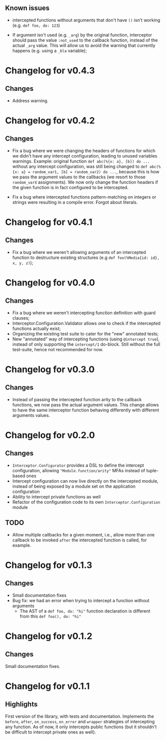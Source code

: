 ## Known issues

* intercepted functions without arguments that don't have `()` isn't working (e.g. `def foo, do: 123`)

* If argument isn't used (e.g. `_arg`) by the original function, interceptor should pass the value `:not_used` to the callback function, instead of the actual `_arg` value. This will allow us to avoid the warning that currently happens (e.g. using a `_bla` variable);

# Changelog for v0.4.3

## Changes

* Address warning.

# Changelog for v0.4.2

## Changes

* Fix a bug where we were changing the headers of functions for which we didn't have any intercept configuration, leading to unused variables warnings.
Example: original function `def abc(%{x: a}, [b]) do ...` without any intercept configuration, was still being changed to `def abc(%{x: a} = random_var1, [b] = random_var2) do ...`, because this is how we pass the argument values to the callbacks (we resort to those `random_varX` assignments). We now only change the function headers if the given function is in fact configured to be intercepted.

* Fix a bug where intercepted functions pattern-matching on integers or strings were resulting in a compile error. Forgot about literals.

# Changelog for v0.4.1

## Changes

* Fix a bug where we weren't allowing arguments of an intercepted function to destructure existing structures (e.g `def foo(%Media{id: id}, x, y, z)`);

# Changelog for v0.4.0

## Changes

* Fix a bug where we weren't intercepting function definition with guard clauses;
* Interceptor.Configuration.Validator allows one to check if the intercepted functions actually exist;
* Organizing the existing test suite to cater for the "new" annotated tests;
* New "annotated" way of intercepting functions (using `@intercept true`), instead of only supporting the `intercept/1` do-block. Still without the full test-suite, hence not recommended for now.

# Changelog for v0.3.0

## Changes

* Instead of passing the intercepted function arity to the callback functions, we now pass the actual argument values.
This change allows to have the same interceptor function behaving differently with different arguments values.

# Changelog for v0.2.0

## Changes

* `Interceptor.Configurator` provides a DSL to define the intercept configuration, allowing `"Module.function/arity"` MFAs instead of tuple-based ones
* Intercept configuration can now live directly on the intercepted module, instead of being exposed by a module set on the application configuration
* Ability to intercept private functions as well
* Refactor of the configuration code to its own `Interceptor.Configuration` module

## TODO

* Allow multiple callbacks for a given moment, i.e., allow more than one callback to be invoked `after` the intercepted function is called, for example.

# Changelog for v0.1.3

## Changes

* Small documentation fixes
* Bug fix: we had an error when trying to intercept a function without arguments
    - The AST of a `def foo, do: "hi"` function declaration is different from this `def foo(), do: "hi"`

# Changelog for v0.1.2

## Changes

Small documentation fixes.

# Changelog for v0.1.1

## Highlights

First version of the library, with tests and documentation. Implements the
`before`, `after`, `on_success`, `on_error` and `wrapper` strategies of
intercepting any function. As of now, it only intercepts public functions (but
it shouldn't be difficult to intercept private ones as well).
